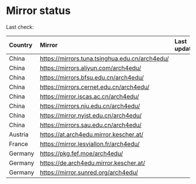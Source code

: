 <script src="./time.js"></script>
# Mirror status
Last check: <script type="text/javascript">localize(1733232767.474626);</script>

|Country|Mirror|Last update|
|:------|:-----|:----------|
|China|https://mirrors.tuna.tsinghua.edu.cn/arch4edu/|<script type="text/javascript">localize(1733208544);</script>|
|China|https://mirrors.aliyun.com/arch4edu/|<script type="text/javascript">localize(1733165143);</script>|
|China|https://mirrors.bfsu.edu.cn/arch4edu/|<script type="text/javascript">localize(1733208544);</script>|
|China|https://mirrors.cernet.edu.cn/arch4edu/|<script type="text/javascript">localize(1733208544);</script>|
|China|https://mirror.iscas.ac.cn/arch4edu/|<script type="text/javascript">localize(1733165143);</script>|
|China|https://mirrors.nju.edu.cn/arch4edu/|<script type="text/javascript">localize(1733121964);</script>|
|China|https://mirror.nyist.edu.cn/arch4edu/|<script type="text/javascript">localize(1733208544);</script>|
|China|https://mirrors.sau.edu.cn/arch4edu/|<script type="text/javascript">localize(1731653531);</script>|
|Austria|https://at.arch4edu.mirror.kescher.at/|<script type="text/javascript">localize(1733208544);</script>|
|France|https://mirror.lesviallon.fr/arch4edu/|<script type="text/javascript">localize(1733208544);</script>|
|Germany|https://pkg.fef.moe/arch4edu/|<script type="text/javascript">localize(1733208544);</script>|
|Germany|https://de.arch4edu.mirror.kescher.at/|<script type="text/javascript">localize(1733208544);</script>|
|Germany|https://mirror.sunred.org/arch4edu/|<script type="text/javascript">localize(1733208544);</script>|

<script src="./tablefilter/tablefilter.js"></script>
<script src="./table.js"></script>